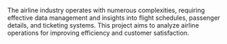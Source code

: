 The airline industry operates with numerous complexities, requiring effective data management and insights into flight schedules,
passenger details, and ticketing systems. This project aims to analyze airline operations for improving efficiency and customer
satisfaction.
